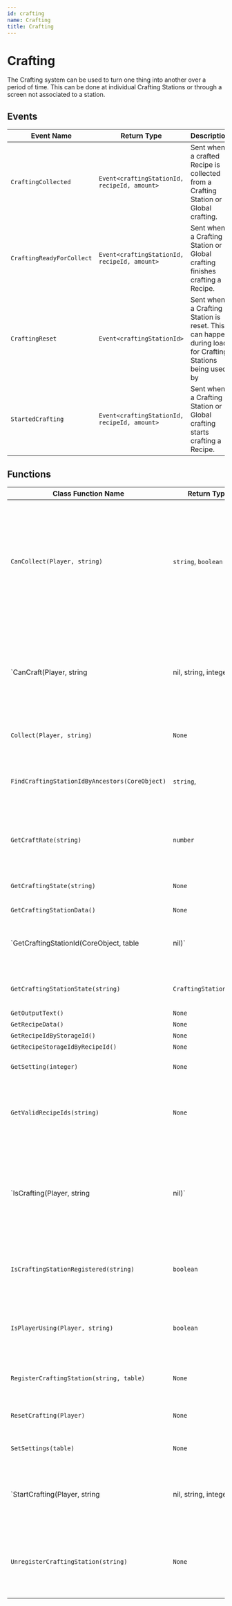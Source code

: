 ```yaml
---
id: crafting
name: Crafting
title: Crafting
---
```


# Crafting

The Crafting system can be used to turn one thing into another over a period of time. This can be done at individual Crafting Stations or through a screen not associated to a station.

## Events

| Event Name | Return Type | Description | Tags |
| ---------- | ----------- | ----------- | ---- |
| `CraftingCollected` | `Event<craftingStationId, recipeId, amount>`| Sent when a crafted Recipe is collected from a Crafting Station or Global crafting. | Client |
| `CraftingReadyForCollect` | `Event<craftingStationId, recipeId, amount>`| Sent when a Crafting Station or Global crafting finishes crafting a Recipe. | Client |
| `CraftingReset` | `Event<craftingStationId>`| Sent when a Crafting Station is reset. This can happen during load for Crafting Stations being used by | Server |
| `StartedCrafting` | `Event<craftingStationId, recipeId, amount>`| Sent when a Crafting Station or Global crafting starts crafting a Recipe. | Client |

## Functions

| Class Function Name | Return Type | Description | Tags |
| ------------------- | ----------- | ----------- | ---- |
| `CanCollect(Player, string)` | `string`, `boolean` | Returns true if the Player can collect from the Crafting Station or global crafting. Returns false and an error message if they cannot. | None |
| `CanCraft(Player, string|nil, string, integer)` | `boolean` | Returns true if the Player can craft a Recipe at the Crafting Station if one is provided, otherwise checks against global crafting status if that is allowed. | None |
| `Collect(Player, string)` | `None` | Collect a finished Recipe. | None |
| `FindCraftingStationIdByAncestors(CoreObject)` | `string`,  | Returns a Crafting Station id if one exists in the targets ancestors. | None |
| `GetCraftRate(string)` | `number` | Returns the craft rate for a Recipe on a Crafting Station. | None |
| `GetCraftingState(string)` | `None` | Returns the global crafting state. | None |
| `GetCraftingStationData()` | `None` | None | None |
| `GetCraftingStationId(CoreObject, table|nil)` | `string`,  | Returns an id formatted as a Crafting Station id for a target object if possible. | None |
| `GetCraftingStationState(string)` | `CraftingStationState` | Returns the state of a Crafting Station. | None |
| `GetOutputText()` | `None` | None | None |
| `GetRecipeData()` | `None` | None | None |
| `GetRecipeIdByStorageId()` | `None` | None | None |
| `GetRecipeStorageIdByRecipeId()` | `None` | None | None |
| `GetSetting(integer)` | `None` | Gets a crafting setting. | None |
| `GetValidRecipeIds(string)` | `None` | Returns a table of recipe ids that can be crafted on the crafting station. | None |
| `IsCrafting(Player, string|nil)` | `None` | Returns true if the crafting station is currently crafting a recipe. If craftingStationId is nil then the global crafting state will be checked. | None |
| `IsCraftingStationRegistered(string)` | `boolean` | Returns true if the Crafting Station has been registered. | None |
| `IsPlayerUsing(Player, string)` | `boolean` | Returns true if the Player is currently using the Crafting Station. | None |
| `RegisterCraftingStation(string, table)` | `None` | Registers a Crafting Station to the system. | None |
| `ResetCrafting(Player)` | `None` | Resets Crafting state for a Player. | None |
| `SetSettings(table)` | `None` | Sets crafting settings. | None |
| `StartCrafting(Player, string|nil, string, integer)` | `None` | Starts crafting a recipe. If craftingStationId is nil then the global crafting state will be used. | None |
| `UnregisterCraftingStation(string)` | `None` | When destroying a Crafting Station it is important to unregister it. | None |

